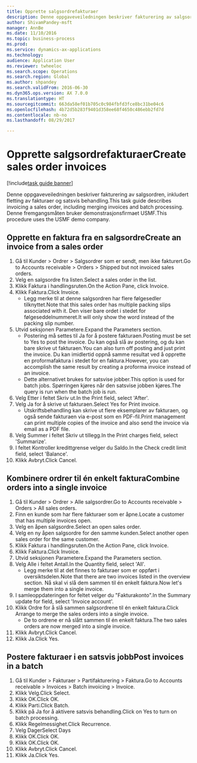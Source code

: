 ```yaml
--- 
title: Opprette salgsordrefakturaer
description: Denne oppgaveveiledningen beskriver fakturering av salgsordren, inkludert fletting av fakturaer og satsvis behandling.
author: ShivamPandey-msft
manager: AnnBe
ms.date: 11/10/2016
ms.topic: business-process
ms.prod: 
ms.service: dynamics-ax-applications
ms.technology: 
audience: Application User
ms.reviewer: twheeloc
ms.search.scope: Operations
ms.search.region: Global
ms.author: shpandey
ms.search.validFrom: 2016-06-30
ms.dyn365.ops.version: AX 7.0.0
ms.translationtype: HT
ms.sourcegitcommit: 663da58ef01b705c0c984fbfd3fce8bc31be04c6
ms.openlocfilehash: 4b72d5b283f9401d358ee68f4650c486ebb2fd7d
ms.contentlocale: nb-no
ms.lasthandoff: 08/29/2017

---
```

# <a name="create-sales-order-invoices"></a><span data-ttu-id="8913b-103">Opprette salgsordrefakturaer</span><span class="sxs-lookup"><span data-stu-id="8913b-103">Create sales order invoices</span></span>

[!include[task guide banner](../../includes/task-guide-banner.md)]

<span data-ttu-id="8913b-104">Denne oppgaveveiledningen beskriver fakturering av salgsordren, inkludert fletting av fakturaer og satsvis behandling.</span><span class="sxs-lookup"><span data-stu-id="8913b-104">This task guide describes invoicing a sales order, including merging invoices and batch processing.</span></span> <span data-ttu-id="8913b-105">Denne fremgangsmåten bruker demonstrasjonsfirmaet USMF.</span><span class="sxs-lookup"><span data-stu-id="8913b-105">This procedure uses the USMF demo company.</span></span>


## <a name="create-an-invoice-from-a-sales-order"></a><span data-ttu-id="8913b-106">Opprette en faktura fra en salgsordre</span><span class="sxs-lookup"><span data-stu-id="8913b-106">Create an invoice from a sales order</span></span>
1. <span data-ttu-id="8913b-107">Gå til Kunder > Ordrer > Salgsordrer som er sendt, men ikke fakturert.</span><span class="sxs-lookup"><span data-stu-id="8913b-107">Go to Accounts receivable > Orders > Shipped but not invoiced sales orders.</span></span>
2. <span data-ttu-id="8913b-108">Velg en salgsordre fra listen.</span><span class="sxs-lookup"><span data-stu-id="8913b-108">Select a sales order in the list.</span></span> 
3. <span data-ttu-id="8913b-109">Klikk Faktura i handlingsruten.</span><span class="sxs-lookup"><span data-stu-id="8913b-109">On the Action Pane, click Invoice.</span></span>
4. <span data-ttu-id="8913b-110">Klikk Faktura.</span><span class="sxs-lookup"><span data-stu-id="8913b-110">Click Invoice.</span></span>
    * <span data-ttu-id="8913b-111">Legg merke til at denne salgsordren har flere følgesedler tilknyttet.</span><span class="sxs-lookup"><span data-stu-id="8913b-111">Note that this sales order has multiple packing slips associated with it.</span></span> <span data-ttu-id="8913b-112">Den viser bare ordet <multiple> i stedet for følgeseddelnummeret.</span><span class="sxs-lookup"><span data-stu-id="8913b-112">It will only show the word <multiple> instead of the packing slip number.</span></span>  
5. <span data-ttu-id="8913b-113">Utvid seksjonen Parametere.</span><span class="sxs-lookup"><span data-stu-id="8913b-113">Expand the Parameters section.</span></span>
    * <span data-ttu-id="8913b-114">Postering må settes til Ja for å postere fakturaen.</span><span class="sxs-lookup"><span data-stu-id="8913b-114">Posting must be set to Yes to post the invoice.</span></span> <span data-ttu-id="8913b-115">Du kan også slå av postering, og du kan bare skrive ut fakturaen.</span><span class="sxs-lookup"><span data-stu-id="8913b-115">You can also turn off posting and just print the invoice.</span></span> <span data-ttu-id="8913b-116">Du kan imidlertid oppnå samme resultat ved å opprette en proformafaktura i stedet for en faktura.</span><span class="sxs-lookup"><span data-stu-id="8913b-116">However, you can accomplish the same result by creating a proforma invoice instead of an invoice.</span></span>  
    * <span data-ttu-id="8913b-117">Dette alternativet brukes for satsvise jobber.</span><span class="sxs-lookup"><span data-stu-id="8913b-117">This option is used for batch jobs.</span></span> <span data-ttu-id="8913b-118">Spørringen kjøres når den satsvise jobben kjøres.</span><span class="sxs-lookup"><span data-stu-id="8913b-118">The query is run when the batch job is run.</span></span>    
6. <span data-ttu-id="8913b-119">Velg Etter i feltet Skriv ut.</span><span class="sxs-lookup"><span data-stu-id="8913b-119">In the Print field, select 'After'.</span></span>
7. <span data-ttu-id="8913b-120">Velg Ja for å skrive ut fakturaen.</span><span class="sxs-lookup"><span data-stu-id="8913b-120">Select Yes for Print invoice.</span></span>
    * <span data-ttu-id="8913b-121">Utskriftsbehandling kan skrive ut flere eksemplarer av fakturaen, og også sende fakturaen via e-post som en PDF-fil.</span><span class="sxs-lookup"><span data-stu-id="8913b-121">Print management can print  multiple copies of the invoice and also send the invoice via email as a PDF file.</span></span>  
8. <span data-ttu-id="8913b-122">Velg Summer i feltet Skriv ut tillegg.</span><span class="sxs-lookup"><span data-stu-id="8913b-122">In the Print charges field, select 'Summarize'.</span></span>
9. <span data-ttu-id="8913b-123">I feltet Kontroller kredittgrense velger du Saldo.</span><span class="sxs-lookup"><span data-stu-id="8913b-123">In the Check credit limit field, select 'Balance'.</span></span>
10. <span data-ttu-id="8913b-124">Klikk Avbryt.</span><span class="sxs-lookup"><span data-stu-id="8913b-124">Click Cancel.</span></span>

## <a name="combine-orders-into-a-single-invoice"></a><span data-ttu-id="8913b-125">Kombinere ordrer til én enkelt faktura</span><span class="sxs-lookup"><span data-stu-id="8913b-125">Combine orders into a single invoice</span></span>
1. <span data-ttu-id="8913b-126">Gå til Kunder > Ordrer > Alle salgsordrer.</span><span class="sxs-lookup"><span data-stu-id="8913b-126">Go to Accounts receivable > Orders > All sales orders.</span></span>
2. <span data-ttu-id="8913b-127">Finn en kunde som har flere fakturaer som er åpne.</span><span class="sxs-lookup"><span data-stu-id="8913b-127">Locate a customer that has multiple invoices open.</span></span>
3. <span data-ttu-id="8913b-128">Velg en åpen salgsordre.</span><span class="sxs-lookup"><span data-stu-id="8913b-128">Select an open sales order.</span></span>
4. <span data-ttu-id="8913b-129">Velg en ny åpen salgsordre for den samme kunden.</span><span class="sxs-lookup"><span data-stu-id="8913b-129">Select another open sales order for the same customer.</span></span>
5. <span data-ttu-id="8913b-130">Klikk Faktura i handlingsruten.</span><span class="sxs-lookup"><span data-stu-id="8913b-130">On the Action Pane, click Invoice.</span></span>
6. <span data-ttu-id="8913b-131">Klikk Faktura.</span><span class="sxs-lookup"><span data-stu-id="8913b-131">Click Invoice.</span></span>
7. <span data-ttu-id="8913b-132">Utvid seksjonen Parametere.</span><span class="sxs-lookup"><span data-stu-id="8913b-132">Expand the Parameters section.</span></span>
8. <span data-ttu-id="8913b-133">Velg Alle i feltet Antall.</span><span class="sxs-lookup"><span data-stu-id="8913b-133">In the Quantity field, select 'All'.</span></span>
    * <span data-ttu-id="8913b-134">Legg merke til at det finnes to fakturaer som er oppført i oversiktsdelen.</span><span class="sxs-lookup"><span data-stu-id="8913b-134">Note that there are two invoices listed in the overview section.</span></span> <span data-ttu-id="8913b-135">Nå skal vi slå dem sammen til én enkelt faktura.</span><span class="sxs-lookup"><span data-stu-id="8913b-135">Now let's merge them into a single invoice.</span></span>  
9. <span data-ttu-id="8913b-136">I samleoppdateringen for feltet velger du "Fakturakonto".</span><span class="sxs-lookup"><span data-stu-id="8913b-136">In the Summary update for field, select 'Invoice account'.</span></span>
10. <span data-ttu-id="8913b-137">Klikk Ordre for å slå sammen salgsordrene til én enkelt faktura.</span><span class="sxs-lookup"><span data-stu-id="8913b-137">Click Arrange to merge the sales orders into a single invoice.</span></span>
    * <span data-ttu-id="8913b-138">De to ordrene er nå slått sammen til én enkelt faktura.</span><span class="sxs-lookup"><span data-stu-id="8913b-138">The two sales orders are now merged into a single invoice.</span></span>   
11. <span data-ttu-id="8913b-139">Klikk Avbryt.</span><span class="sxs-lookup"><span data-stu-id="8913b-139">Click Cancel.</span></span>
12. <span data-ttu-id="8913b-140">Klikk Ja.</span><span class="sxs-lookup"><span data-stu-id="8913b-140">Click Yes.</span></span>

## <a name="post-invoices-in-a-batch"></a><span data-ttu-id="8913b-141">Postere fakturaer i en satsvis jobb</span><span class="sxs-lookup"><span data-stu-id="8913b-141">Post invoices in a batch</span></span>
1. <span data-ttu-id="8913b-142">Gå til Kunder > Fakturaer > Partifakturering > Faktura.</span><span class="sxs-lookup"><span data-stu-id="8913b-142">Go to Accounts receivable > Invoices > Batch invoicing > Invoice.</span></span>
2. <span data-ttu-id="8913b-143">Klikk Velg.</span><span class="sxs-lookup"><span data-stu-id="8913b-143">Click Select.</span></span>
3. <span data-ttu-id="8913b-144">Klikk OK.</span><span class="sxs-lookup"><span data-stu-id="8913b-144">Click OK.</span></span>
4. <span data-ttu-id="8913b-145">Klikk Parti.</span><span class="sxs-lookup"><span data-stu-id="8913b-145">Click Batch.</span></span>
5. <span data-ttu-id="8913b-146">Klikk på Ja for å aktivere satsvis behandling.</span><span class="sxs-lookup"><span data-stu-id="8913b-146">Click on Yes to turn on batch processing.</span></span>
6. <span data-ttu-id="8913b-147">Klikk Regelmessighet.</span><span class="sxs-lookup"><span data-stu-id="8913b-147">Click Recurrence.</span></span>
7. <span data-ttu-id="8913b-148">Velg Dager</span><span class="sxs-lookup"><span data-stu-id="8913b-148">Select Days</span></span>
8. <span data-ttu-id="8913b-149">Klikk OK.</span><span class="sxs-lookup"><span data-stu-id="8913b-149">Click OK.</span></span>
9. <span data-ttu-id="8913b-150">Klikk OK.</span><span class="sxs-lookup"><span data-stu-id="8913b-150">Click OK.</span></span>
10. <span data-ttu-id="8913b-151">Klikk Avbryt.</span><span class="sxs-lookup"><span data-stu-id="8913b-151">Click Cancel.</span></span>
11. <span data-ttu-id="8913b-152">Klikk Ja.</span><span class="sxs-lookup"><span data-stu-id="8913b-152">Click Yes.</span></span>


